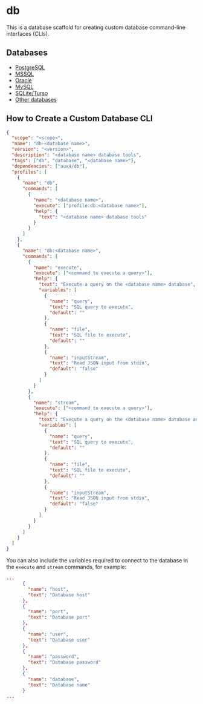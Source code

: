 # db

This is a database scaffold for creating custom database command-line interfaces (CLIs).

## Databases

- [PostgreSQL](/r/public/packages/aux4/db-postgresql)
- [MSSQL](/r/public/packages/aux4/db-mssql)
- [Oracle](/r/public/packages/aux4/db-oracle)
- [MySQL](/r/public/packages/aux4/db-mysql)
- [SQLite/Turso](/r/public/packages/aux4/db-sqlite)
- [Other databases](/r/public/search?q=tag:database)

## How to Create a Custom Database CLI

```json
{
  "scope": "<scope>",
  "name": "db-<database name>",
  "version": "<version>",
  "description": "<database name> database tools",
  "tags": ["db", "database", "<database name>"],
  "dependencies": ["aux4/db"],
  "profiles": [
    {
      "name": "db",
      "commands": [
        {
          "name": "<database name>",
          "execute": ["profile:db:<database name>"],
          "help": {
            "text": "<database name> database tools"
          }
        }
      ]
    },
    {
      "name": "db:<database name>",
      "commands": [
        {
          "name": "execute",
          "execute": ["<command to execute a query>"],
          "help": {
            "text": "Execute a query on the <database name> database",
            "variables": [
              {
                "name": "query",
                "text": "SQL query to execute",
                "default": ""
              },
              {
                "name": "file",
                "text": "SQL file to execute",
                "default": ""
              },
              {
                "name": "inputStream",
                "text": "Read JSON input from stdin",
                "default": "false"
              }
            ]
          }
        },
        {
          "name": "stream",
          "execute": ["<command to execute a query>"],
          "help": {
            "text": "Execute a query on the <database name> database and stream results",
            "variables": [
              {
                "name": "query",
                "text": "SQL query to execute",
                "default": ""
              },
              {
                "name": "file",
                "text": "SQL file to execute",
                "default": ""
              },
              {
                "name": "inputStream",
                "text": "Read JSON input from stdin",
                "default": "false"
              }
            ]
          }
        }
      ]
    }
  ]
}
```

You can also include the variables required to connect to the database in the `execute` and `stream` commands, for example:

```json
...
      {
        "name": "host",
        "text": "Database host"
      },
      {
        "name": "port",
        "text": "Database port"
      },
      {
        "name": "user",
        "text": "Database user"
      },
      {
        "name": "password",
        "text": "Database password"
      },
      {
        "name": "database",
        "text": "Database name"
      }
...
```
